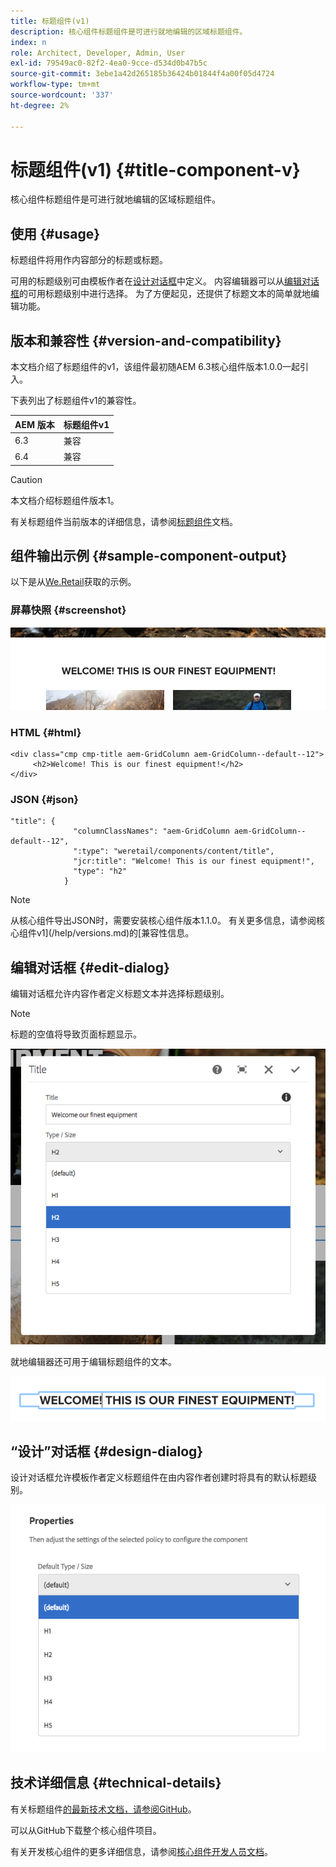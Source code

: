 ```yaml
---
title: 标题组件(v1)
description: 核心组件标题组件是可进行就地编辑的区域标题组件。
index: n
role: Architect, Developer, Admin, User
exl-id: 79549ac0-82f2-4ea0-9cce-d534d0b47b5c
source-git-commit: 3ebe1a42d265185b36424b01844f4a00f05d4724
workflow-type: tm+mt
source-wordcount: '337'
ht-degree: 2%

---
```


# 标题组件(v1) {#title-component-v}

核心组件标题组件是可进行就地编辑的区域标题组件。

## 使用 {#usage}

标题组件将用作内容部分的标题或标题。

可用的标题级别可由模板作者在[设计对话框](#design-dialog)中定义。 内容编辑器可以从[编辑对话框](#edit-dialog)的可用标题级别中进行选择。 为了方便起见，还提供了标题文本的简单就地编辑功能。

## 版本和兼容性 {#version-and-compatibility}

本文档介绍了标题组件的v1，该组件最初随AEM 6.3核心组件版本1.0.0一起引入。

下表列出了标题组件v1的兼容性。

| AEM 版本 | 标题组件v1 |
|--- |--- |
| 6.3 | 兼容 |
| 6.4 | 兼容 |

>[!CAUTION]
>
>本文档介绍标题组件版本1。
>
>有关标题组件当前版本的详细信息，请参阅[标题组件](/help/components/title.md)文档。

## 组件输出示例 {#sample-component-output}

以下是从[We.Retail](https://helpx.adobe.com/experience-manager/6-4/sites/developing/using/we-retail.html)获取的示例。

### 屏幕快照 {#screenshot}

![](/help/assets/chlimage_1-36.png)

### HTML {#html}

```
<div class="cmp cmp-title aem-GridColumn aem-GridColumn--default--12">
     <h2>Welcome! This is our finest equipment!</h2>
</div>
```

### JSON {#json}

```
"title": {
              "columnClassNames": "aem-GridColumn aem-GridColumn--default--12",
              ":type": "weretail/components/content/title",
              "jcr:title": "Welcome! This is our finest equipment!",
              "type": "h2"
            }
```

>[!NOTE]
>
>从核心组件导出JSON时，需要安装核心组件版本1.1.0。 有关更多信息，请参阅核心组件v1](/help/versions.md)的[兼容性信息。

## 编辑对话框 {#edit-dialog}

编辑对话框允许内容作者定义标题文本并选择标题级别。

>[!NOTE]
>
>标题的空值将导致页面标题显示。

![](/help/assets/chlimage_1-91.png)

就地编辑器还可用于编辑标题组件的文本。

![](/help/assets/chlimage_1-37.png)

## “设计”对话框 {#design-dialog}

设计对话框允许模板作者定义标题组件在由内容作者创建时将具有的默认标题级别。

![](/help/assets/chlimage_1-92.png)

## 技术详细信息 {#technical-details}

有关标题组件[的最新技术文档，请参阅GitHub](https://github.com/adobe/aem-core-wcm-components/tree/master/content/src/content/jcr_root/apps/core/wcm/components/title/v1/title)。

可以从GitHub下载整个核心组件项目。

有关开发核心组件的更多详细信息，请参阅[核心组件开发人员文档](/help/developing/overview.md)。
